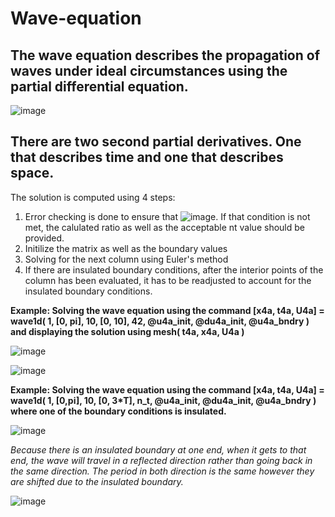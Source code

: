 # Wave-equation

## The wave equation describes the propagation of waves under ideal circumstances using the partial differential equation.

![image](https://user-images.githubusercontent.com/58648072/130010554-c7bdb4f1-5a46-4da5-9445-31cb17858a09.png)

## There are two second partial derivatives. One that describes time and one that describes space.

The solution is computed using 4 steps:

1. Error checking is done to ensure that  ![image](https://user-images.githubusercontent.com/58648072/130010734-62eaed7f-f41e-426a-87eb-a2581cfd1974.png). If that condition is not met, the calulated ratio as well as the acceptable nt value should be provided. 
2. Initilize the matrix as well as the boundary values
3. Solving for the next column using Euler's method
4. If there are insulated boundary conditions, after the interior points of the column has been evaluated, it has to be readjusted to account for the insulated boundary conditions. 

**Example: Solving the wave equation using the command [x4a, t4a, U4a] = wave1d( 1, [0, pi],  10, [0, 10], 42, @u4a_init, @du4a_init, @u4a_bndry ) and displaying the solution using mesh( t4a, x4a, U4a )**

![image](https://user-images.githubusercontent.com/58648072/130011069-31fd3024-d443-4059-a4f2-e63e20ac57d8.png)

![image](https://user-images.githubusercontent.com/58648072/130011088-1d7eab24-6587-4806-9dee-39e762b46cdb.png)

**Example: Solving the wave equation using the command [x4a, t4a, U4a] = wave1d( 1, [0,pi],  10, [0, 3\*T], n_t, @u4a_init, @du4a_init, @u4a_bndry ) where one of the boundary conditions is insulated.**

![image](https://user-images.githubusercontent.com/58648072/130011359-6b2d2aa5-46d5-48d1-a4e1-7eac268384a6.png)

_Because there is an insulated boundary at one end, when it gets to that end, the wave will travel in a reflected direction rather than going back in the same direction. The period in both direction is the same however they are shifted due to the insulated boundary._

![image](https://user-images.githubusercontent.com/58648072/130011493-3e0d650a-33ea-4d64-9ac9-8c9f74cafee7.png)
